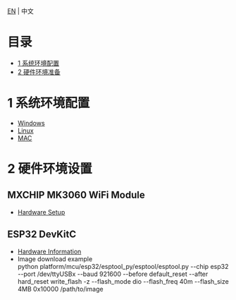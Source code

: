 [EN](AliOS-Things-Environment-Setup) | 中文

# 目录
- [1 系统环境配置](#1-系统环境配置)
- [2 硬件环境准备](#2-硬件环境准备)

# 1 系统环境配置
- [Windows](https://github.com/alibaba/AliOS-Things/wiki/AliOS-Things-Windows-Environment-Setup)
- [Linux](https://github.com/alibaba/AliOS-Things/wiki/AliOS-Things-Linux-Environment-Setup)
- [MAC](https://github.com/alibaba/AliOS-Things/wiki/AliOS-Things-MAC-Environment-Setup)
   
# 2 硬件环境设置
## MXCHIP MK3060 WiFi Module
- [Hardware Setup](https://github.com/alibaba/AliOS-Things/wiki/MK3060-Hardware-Setup)

## ESP32 DevKitC 
- [Hardware Information](http://esp-idf.readthedocs.io/en/latest/get-started/get-started-devkitc.html)
- Image download example<br>
python platform/mcu/esp32/esptool_py/esptool/esptool.py --chip esp32 --port /dev/ttyUSBx --baud 921600 --before default_reset --after hard_reset write_flash -z --flash_mode dio --flash_freq 40m --flash_size 4MB  0x10000 /path/to/image
